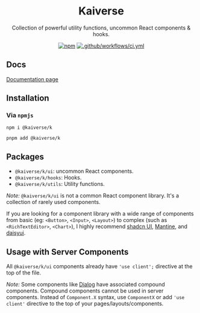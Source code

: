 <div align="center">
<h1>Kaiverse</h1>

<p>Collection of powerful utility functions, uncommon React components & hooks.</p>

[![npm](https://img.shields.io/npm/v/@kaiverse/k)](https://www.npmjs.com/package/@kaiverse/k)
[![.github/workflows/ci.yml](https://github.com/kaisergeX/kaiverse/actions/workflows/ci.yml/badge.svg)](https://github.com/kaisergeX/kaiverse/actions/workflows/ci.yml)

</div>

## Docs

[Documentation page](https://kaisergex.github.io/kaiverse/)

## Installation

### Via `npmjs`

```
npm i @kaiverse/k
```

```
pnpm add @kaiverse/k
```

## Packages

- `@kaiverse/k/ui`: uncommon React components.
- `@kaiverse/k/hooks`: Hooks.
- `@kaiverse/k/utils`: Utility functions.

_Note:_ `@kaiverse/k/ui` is not a common React component library. It's a collection of rarely used components.

If you are looking for a component library with a wide range of components from basic (eg: `<Button>`, `<Input>`, `<Layout>`) to complex (such as `<RichTextEditor>`, `<Chart>`),
I highly recommend [shadcn UI](https://ui.shadcn.com/), [Mantine](https://mantine.dev/), and [daisyui](https://daisyui.com/).

## Usage with Server Components

All `@kaiverse/k/ui` components already have `'use client';` directive at the top of the file.

_Note:_ Some components like [Dialog](https://kaisergex.github.io/kaiverse/components/dialog/) have associated compound components. Compound
components cannot be used in server components. Instead of `Component.X` syntax, use `ComponentX`
or add `'use client'` directive to the top of your pages/layouts/components.
